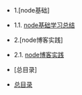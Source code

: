 * 1.[node基础]
 - 1.1. [node基础学习总结](1.1node基础学习总结.md)

* 2.[node博客实践]
 - 2.1. [node博客实践](1.2node博客实践.md)

* [总目录]
 - [总目录](../总目录.md)